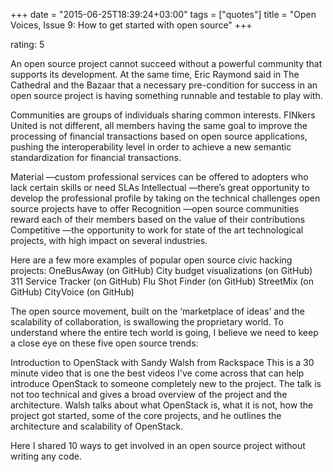 +++
date = "2015-06-25T18:39:24+03:00"
tags = ["quotes"]
title = "Open Voices, Issue 9: How to get started with open source"
+++

rating: 5

An open source project cannot succeed without a powerful community that supports
its development. At the same time, Eric Raymond said in The Cathedral and the
Bazaar that a necessary pre-condition for success in an open source project is
having something runnable and testable to play with.

Communities are groups of individuals sharing common interests. FINkers United
is not different, all members having the same goal to improve the processing of
financial transactions based on open source applications, pushing the
interoperability level in order to achieve a new semantic standardization for
financial transactions.

Material —custom professional services can be offered to adopters who lack
certain skills or need SLAs Intellectual —there’s great opportunity to develop
the professional profile by taking on the technical challenges open source
projects have to offer Recognition —open source communities reward each of their
members based on the value of their contributions Competitive —the opportunity
to work for state of the art technological projects, with high impact on several
industries.

Here are a few more examples of popular open source civic hacking projects:
OneBusAway (on GitHub) City budget visualizations (on GitHub) 311 Service
Tracker (on GitHub) Flu Shot Finder (on GitHub) StreetMix (on GitHub) CityVoice
(on GitHub)

The open source movement, built on the ‘marketplace of ideas’ and the
scalability of collaboration, is swallowing the proprietary world. To understand
where the entire tech world is going, I believe we need to keep a close eye on
these five open source trends:

Introduction to OpenStack with Sandy Walsh from Rackspace This is a 30 minute
video that is one the best videos I've come across that can help introduce
OpenStack to someone completely new to the project. The talk is not too
technical and gives a broad overview of the project and the architecture. Walsh
talks about what OpenStack is, what it is not, how the project got started, some
of the core projects, and he outlines the architecture and scalability of
OpenStack.

Here I shared 10 ways to get involved in an open source project without writing
any code.
